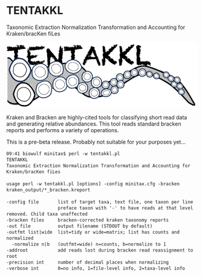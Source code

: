 # TENTAKKL
Taxonomic Extraction Normalization Transformation and Accounting for Kraken/bracKen fiLes

![TENTAKKL logo](tentakkl_logo.png "TENTAKKL")

Kraken and Bracken are highly-cited tools for classifying short read data and generating relative abundances. This tool reads standard bracken reports and performs a variety of operations.

This is a pre-beta release. Probably not suitable for your purposes yet...

```
09:41 biowulf minitax$ perl -w tentakkl.pl 
TENTAKKL
Taxonomic Extraction Normalization Transformation and Accounting for Kraken/bracKen fiLes

usage perl -w tentakkl.pl [options] -config minitax.cfg -bracken kraken_output/*_bracken.kreport

-config file       list of target taxa, text file, one taxon per line
                   preface taxon with '-' to have reads at that level removed. Child taxa unaffected
-bracken files     bracken-corrected kraken taxonomy reports
-out file          output filename (STDOUT by default)
-outfmt list|wide  list=tidy or wide=matrix; list has counts and normalized
  -normalize n|b   (outfmt=wide) n=counts, b=normalize to 1
-addroot           add reads lost during bracken read reassignment to root
-precision int     number of decimal places when normalizing
-verbose int       0=no info, 1=file-level info, 2=taxa-level info
```
